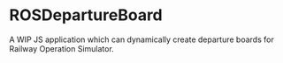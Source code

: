 # ROSDepartureBoard
A WIP JS application which can dynamically create departure boards for Railway Operation Simulator.
